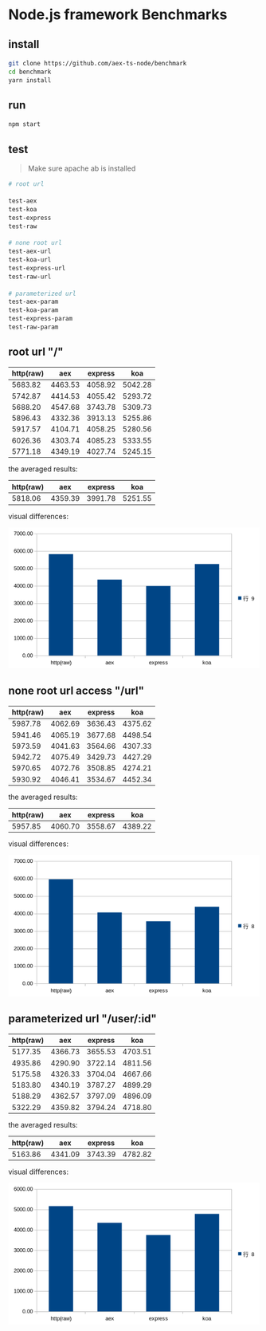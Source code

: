 # Node.js framework Benchmarks

## install

```bash
git clone https://github.com/aex-ts-node/benchmark
cd benchmark
yarn install
```

## run

```bash
npm start
```

## test

> Make sure apache ab is installed

```sh
# root url

test-aex
test-koa
test-express
test-raw

# none root url
test-aex-url
test-koa-url
test-express-url
test-raw-url

# parameterized url
test-aex-param
test-koa-param
test-express-param
test-raw-param
```

## root url "/"

| http(raw) | aex     | express | koa     |
| --------- | ------- | ------- | ------- |
| 5683.82   | 4463.53 | 4058.92 | 5042.28 |
| 5742.87   | 4414.53 | 4055.42 | 5293.72 |
| 5688.20   | 4547.68 | 3743.78 | 5309.73 |
| 5896.43   | 4332.36 | 3913.13 | 5255.86 |
| 5917.57   | 4104.71 | 4058.25 | 5280.56 |
| 6026.36   | 4303.74 | 4085.23 | 5333.55 |
| 5771.18   | 4349.19 | 4027.74 | 5245.15 |

the averaged results:

| http(raw) | aex     | express | koa     |
| --------- | ------- | ------- | ------- |
| 5818.06   | 4359.39 | 3991.78 | 5251.55 |

visual differences:

![root url](./images/root.png)

## none root url access "/url"

| http(raw) | aex     | express | koa     |
| --------- | ------- | ------- | ------- |
| 5987.78   | 4062.69 | 3636.43 | 4375.62 |
| 5941.46   | 4065.19 | 3677.68 | 4498.54 |
| 5973.59   | 4041.63 | 3564.66 | 4307.33 |
| 5942.72   | 4075.49 | 3429.73 | 4427.29 |
| 5970.65   | 4072.76 | 3508.85 | 4274.21 |
| 5930.92   | 4046.41 | 3534.67 | 4452.34 |

the averaged results:

| http(raw) | aex     | express | koa     |
| --------- | ------- | ------- | ------- |
| 5957.85   | 4060.70 | 3558.67 | 4389.22 |

visual differences:

![none root url](./images/url.png)

## parameterized url "/user/:id"

| http(raw) | aex     | express | koa     |
| --------- | ------- | ------- | ------- |
| 5177.35   | 4366.73 | 3655.53 | 4703.51 |
| 4935.86   | 4290.90 | 3722.14 | 4811.56 |
| 5175.58   | 4326.33 | 3704.04 | 4667.66 |
| 5183.80   | 4340.19 | 3787.27 | 4899.29 |
| 5188.29   | 4362.57 | 3797.09 | 4896.09 |
| 5322.29   | 4359.82 | 3794.24 | 4718.80 |

the averaged results:

| http(raw) | aex     | express | koa     |
| --------- | ------- | ------- | ------- |
| 5163.86   | 4341.09 | 3743.39 | 4782.82 |

visual differences:

![none root url](./images/param.png)
